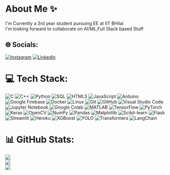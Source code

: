 #  About Me ✨
I'm Currently a 3rd year student pursuing EE at IIT BHilai<br>I'm looking forward to collaborate on AI/ML,Full Stack based Stuff

## 🌐 Socials:
[![Instagram](https://img.shields.io/badge/Instagram-%23E4405F.svg?logo=Instagram&logoColor=white)](https://www.instagram.com/sai._.charan_19/) [![LinkedIn](https://img.shields.io/badge/LinkedIn-%230077B5.svg?logo=linkedin&logoColor=white)](https://www.linkedin.com/in/sripada-sai-charan/)

# 💻 Tech Stack:
![C](https://img.shields.io/badge/c-%2300599C.svg?style=for-the-badge&logo=c&logoColor=white) 
![C++](https://img.shields.io/badge/c++-%2300599C.svg?style=for-the-badge&logo=c%2B%2B&logoColor=white) 
![Python](https://img.shields.io/badge/python-%233776AB.svg?style=for-the-badge&logo=python&logoColor=white) 
![SQL](https://img.shields.io/badge/sql-%2300f.svg?style=for-the-badge&logo=sql&logoColor=white) 
![HTML5](https://img.shields.io/badge/html5-%23E34F26.svg?style=for-the-badge&logo=html5&logoColor=white) 
![JavaScript](https://img.shields.io/badge/javascript-%23323330.svg?style=for-the-badge&logo=javascript&logoColor=%23F7DF1E) 
![Arduino](https://img.shields.io/badge/arduino-%2300979D.svg?style=for-the-badge&logo=arduino&logoColor=white) 
![Google Firebase](https://img.shields.io/badge/firebase-%23039BE5.svg?style=for-the-badge&logo=firebase) 
![Docker](https://img.shields.io/badge/docker-%230db7ed.svg?style=for-the-badge&logo=docker&logoColor=white) 
![Linux](https://img.shields.io/badge/linux-%23FCC624.svg?style=for-the-badge&logo=linux&logoColor=black) 
![Git](https://img.shields.io/badge/git-%23F05033.svg?style=for-the-badge&logo=git&logoColor=white) 
![GitHub](https://img.shields.io/badge/github-%23121011.svg?style=for-the-badge&logo=github&logoColor=white) 
![Visual Studio Code](https://img.shields.io/badge/visual%20studio%20code-%23007ACC.svg?style=for-the-badge&logo=visual-studio-code&logoColor=white) 
![Jupyter Notebook](https://img.shields.io/badge/jupyter-%23FA0F00.svg?style=for-the-badge&logo=jupyter&logoColor=white) 
![Google Colab](https://img.shields.io/badge/google%20colab-%23F9AB00.svg?style=for-the-badge&logo=google-colab&logoColor=white) 
![MATLAB](https://img.shields.io/badge/matlab-%230076A8.svg?style=for-the-badge&logo=matlab&logoColor=white) 
![TensorFlow](https://img.shields.io/badge/tensorflow-%23FF6F00.svg?style=for-the-badge&logo=tensorflow&logoColor=white) 
![PyTorch](https://img.shields.io/badge/pytorch-%23EE4C2C.svg?style=for-the-badge&logo=pytorch&logoColor=white) 
![Keras](https://img.shields.io/badge/keras-%23D00000.svg?style=for-the-badge&logo=keras&logoColor=white) 
![OpenCV](https://img.shields.io/badge/opencv-%23white.svg?style=for-the-badge&logo=opencv&logoColor=white) 
![NumPy](https://img.shields.io/badge/numpy-%23013243.svg?style=for-the-badge&logo=numpy&logoColor=white) 
![Pandas](https://img.shields.io/badge/pandas-%23150458.svg?style=for-the-badge&logo=pandas&logoColor=white) 
![Matplotlib](https://img.shields.io/badge/matplotlib-%23ffffff.svg?style=for-the-badge&logo=matplotlib&logoColor=black) 
![Scikit-learn](https://img.shields.io/badge/scikit--learn-%23F7931E.svg?style=for-the-badge&logo=scikit-learn&logoColor=white) 
![Flask](https://img.shields.io/badge/flask-%23000.svg?style=for-the-badge&logo=flask&logoColor=white) 
![Streamlit](https://img.shields.io/badge/streamlit-%23FF4B4B.svg?style=for-the-badge&logo=streamlit&logoColor=white) 
![Heroku](https://img.shields.io/badge/heroku-%23430098.svg?style=for-the-badge&logo=heroku&logoColor=white) 
![XGBoost](https://img.shields.io/badge/xgboost-%23FF6F00.svg?style=for-the-badge&logo=xgboost&logoColor=white) 
![YOLO](https://img.shields.io/badge/yolo-%2300C7B7.svg?style=for-the-badge&logo=yolo&logoColor=white) 
![Transformers](https://img.shields.io/badge/transformers-%23FF6F00.svg?style=for-the-badge&logo=transformers&logoColor=white) 
![LangChain](https://img.shields.io/badge/langchain-%2300C7B7.svg?style=for-the-badge&logo=langchain&logoColor=white) 

# 📊 GitHub Stats:
![](https://github-readme-stats.vercel.app/api?username=sai-charan1&theme=dark&hide_border=false&include_all_commits=true&count_private=true)<br/>
![](https://github-readme-streak-stats.herokuapp.com/?user=sai-charan1&theme=dark&hide_border=false)<br/>
![](https://github-readme-stats.vercel.app/api/top-langs/?username=sai-charan1&theme=dark&hide_border=false&include_all_commits=true&count_private=true&layout=compact)
